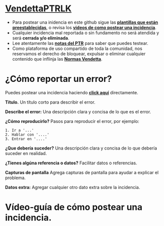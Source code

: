 # [**VendettaPTRLK**](https://www.vendettawow.com/forums.php?do=view&idthread=1542)

- Para postear una inidencia en este github sigue las [**plantillas que están preestablecidas**](https://github.com/MeluS/VendettaPTRLK#c%C3%B3mo-reportar-un-error), o revisa los [**videos de como postear una incidencia**](https://github.com/MeluS/VendettaPTRLK/blob/master/README.md#v%C3%ADdeo-gu%C3%ADa-de-c%C3%B3mo-postear-una-incidencia).
- Cualquier incidencia mal reportada o sin fundamento no será atendida y será **cerrada y/o eliminada**.
- Lee atentamente las [**notas del PTR**](http://ptr.vendettawow.com/) para saber que puedes testear.
- Como plataforma de uso compartido de toda la comunidad, nos reservamos el derecho de bloquear, expulsar o eliminar cualquier contenido que inflinja las [**Normas Vendetta**](https://www.vendettawow.com/forums.php?do=view&idthread=897).

# ¿Cómo reportar un error?
Puedes postear una incidencia haciendo [**click aquí**](https://github.com/MeluS/VendettaPTRLK/issues/new) directamente.

**Título.**
Un título corto para describir el error.
 
**Describe el error:**
Una descripción clara y concisa de lo que es el error.

**¿Cómo reproducirlo?**
Pasos para reproducir el error, por ejemplo:
```
1. Ir a '...'
2. Hablar con '....'
3. Entrar en '....'
```
**¿Que debería suceder?**
Una descripción clara y concisa de lo que debería suceder en realidad.

**¿Tienes algúna referencia o datos?**
Facilitar datos o referencias.

**Capturas de pantalla**
Agrega capturas de pantalla para ayudar a explicar el problema.

**Datos extra:**
Agregar cualquier otro dato extra sobre la incidencia.

# Vídeo-guía de cómo postear una incidencia.
